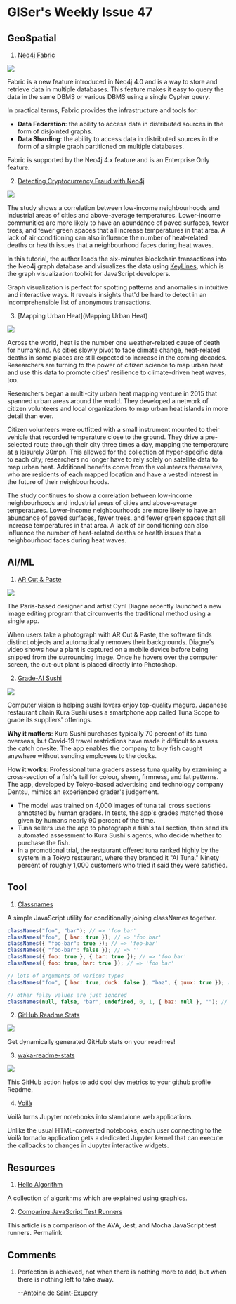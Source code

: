 # GISer's Weekly Issue 47

## GeoSpatial

1. [Neo4j Fabric](https://neo4j.com/blog/getting-started-with-neo4j-fabric/)

![](https://external-content.duckduckgo.com/iu/?u=https%3A%2F%2Fwww.tigergraph.com%2Fwp-content%2Fuploads%2F2020%2F02%2Fneo4j_fabric.png&f=1&nofb=1)

Fabric is a new feature introduced in Neo4j 4.0 and is a way to store and retrieve data in multiple databases. This feature makes it easy to query the data in the same DBMS or various DBMS using a single Cypher query.

In practical terms, Fabric provides the infrastructure and tools for:

- **Data Federation**: the ability to access data in distributed sources in the form of disjointed graphs.
- **Data Sharding**: the ability to access data in distributed sources in the form of a simple graph partitioned on multiple databases.

Fabric is supported by the Neo4j 4.x feature and is an Enterprise Only feature.

2. [Detecting Cryptocurrency Fraud with Neo4j](https://neo4j.com/blog/detecting-cryptocurrency-fraud-with-neo4j/)

![](https://dist.neo4j.com/wp-content/uploads/20200327112743/image8-1.png)

The study shows a correlation between low-income neighbourhoods and industrial areas of cities and above-average temperatures. Lower-income communities are more likely to have an abundance of paved surfaces, fewer trees, and fewer green spaces that all increase temperatures in that area. A lack of air conditioning can also influence the number of heat-related deaths or health issues that a neighbourhood faces during heat waves.

In this tutorial, the author loads the six-minutes blockchain transactions into the Neo4j graph database and visualizes the data using [KeyLines](https://cambridge-intelligence.com/keylines/), which is the graph visualization toolkit for JavaScript developers.

Graph visualization is perfect for spotting patterns and anomalies in intuitive and interactive ways. It reveals insights that'd be hard to detect in an incomprehensible list of anonymous transactions.

3. [Mapping Urban Heat](Mapping Urban Heat)

![](https://i2.wp.com/www.gislounge.com/wp-content/uploads/2020/08/Richmond-heat-map-urban.png?w=684&ssl=1)

Across the world, heat is the number one weather-related cause of death for humankind. As cities slowly pivot to face climate change, heat-related deaths in some places are still expected to increase in the coming decades. Researchers are turning to the power of citizen science to map urban heat and use this data to promote cities' resilience to climate-driven heat waves, too.

Researchers began a multi-city urban heat mapping venture in 2015 that spanned urban areas around the world. They developed a network of citizen volunteers and local organizations to map urban heat islands in more detail than ever.

Citizen volunteers were outfitted with a small instrument mounted to their vehicle that recorded temperature close to the ground. They drive a pre-selected route through their city three times a day, mapping the temperature at a leisurely 30mph. This allowed for the collection of hyper-specific data to each city; researchers no longer have to rely solely on satellite data to map urban heat. Additional benefits come from the volunteers themselves, who are residents of each mapped location and have a vested interest in the future of their neighbourhoods.

The study continues to show a correlation between low-income neighbourhoods and industrial areas of cities and above-average temperatures. Lower-income neighbourhoods are more likely to have an abundance of paved surfaces, fewer trees, and fewer green spaces that all increase temperatures in that area. A lack of air conditioning can also influence the number of heat-related deaths or health issues that a neighbourhood faces during heat waves.

## AI/ML

1. [AR Cut & Paste](https://github.com/cyrildiagne/ar-cutpaste)

![](https://external-content.duckduckgo.com/iu/?u=https%3A%2F%2Fwww.thisiscolossal.com%2Fwp-content%2Fuploads%2F2020%2F05%2Fcopy-paste.gif&f=1&nofb=1)

The Paris-based designer and artist Cyril Diagne recently launched a new image editing program that circumvents the traditional method using a single app.

When users take a photograph with AR Cut & Paste, the software finds distinct objects and automatically removes their backgrounds. Diagne's video shows how a plant is captured on a mobile device before being snipped from the surrounding image. Once he hovers over the computer screen, the cut-out plant is placed directly into Photoshop.

2. [Grade-AI Sushi](https://blog.deeplearning.ai/blog/the-batch-gpt-3-gone-wild-covid-tech-roundup-ai-for-sushi-video-classification-on-steroids)

![](https://blog.deeplearning.ai/hubfs/Tunascope.gif)

Computer vision is helping sushi lovers enjoy top-quality maguro. Japanese restaurant chain Kura Sushi uses a smartphone app called Tuna Scope to grade its suppliers' offerings.

**Why it matters**: Kura Sushi purchases typically 70 percent of its tuna overseas, but Covid-19 travel restrictions have made it difficult to assess the catch on-site. The app enables the company to buy fish caught anywhere without sending employees to the docks.

**How it works**: Professional tuna graders assess tuna quality by examining a cross-section of a fish's tail for colour, sheen, firmness, and fat patterns. The app, developed by Tokyo-based advertising and technology company Dentsu, mimics an experienced grader's judgement.

- The model was trained on 4,000 images of tuna tail cross sections annotated by human graders. In tests, the app's grades matched those given by humans nearly 90 percent of the time.
- Tuna sellers use the app to photograph a fish's tail section, then send its automated assessment to Kura Sushi's agents, who decide whether to purchase the fish.
- In a promotional trial, the restaurant offered tuna ranked highly by the system in a Tokyo restaurant, where they branded it "AI Tuna." Ninety percent of roughly 1,000 customers who tried it said they were satisfied.

## Tool

1. [Classnames](https://github.com/JedWatson/classnames)

A simple JavaScript utility for conditionally joining classNames together.

```js
classNames("foo", "bar"); // => 'foo bar'
classNames("foo", { bar: true }); // => 'foo bar'
classNames({ "foo-bar": true }); // => 'foo-bar'
classNames({ "foo-bar": false }); // => ''
classNames({ foo: true }, { bar: true }); // => 'foo bar'
classNames({ foo: true, bar: true }); // => 'foo bar'

// lots of arguments of various types
classNames("foo", { bar: true, duck: false }, "baz", { quux: true }); // => 'foo bar baz quux'

// other falsy values are just ignored
classNames(null, false, "bar", undefined, 0, 1, { baz: null }, ""); // => 'bar 1'
```

2. [GitHub Readme Stats](https://github.com/anuraghazra/github-readme-stats)

![](https://camo.githubusercontent.com/5bfcb715afe67fc2e0174b0275ed2fe1a5ce1f32/68747470733a2f2f7265732e636c6f7564696e6172792e636f6d2f616e7572616768617a72612f696d6167652f75706c6f61642f76313539353137343533362f6772732d7468656d65735f6c34796e6a612e706e67)

Get dynamically generated GitHub stats on your readmes!

3. [waka-readme-stats](https://github.com/anmol098/waka-readme-stats)

![](https://user-images.githubusercontent.com/25841814/79395484-5081ae80-7fac-11ea-9e27-ac91472e31dd.png)

This GitHub action helps to add cool dev metrics to your github profile Readme.

4. [Voilà](https://github.com/voila-dashboards/voila)

Voilà turns Jupyter notebooks into standalone web applications.

Unlike the usual HTML-converted notebooks, each user connecting to the Voilà tornado application gets a dedicated Jupyter kernel that can execute the callbacks to changes in Jupyter interactive widgets.

## Resources

1. [Hello Algorithm](https://github.com/geekxh/hello-algorithm)

A collection of algorithms which are explained using graphics.

2. [Comparing JavaScript Test Runners](https://github.com/scraggo/comparing-javascript-test-runners/blob/master/README.md)

This article is a comparison of the AVA, Jest, and Mocha JavaScript test runners. Permalink

## Comments

1. Perfection is achieved, not when there is nothing more to add, but when there is nothing left to take away.

   --[Antoine de Saint-Exupery](https://www.brainyquote.com/quotes/antoine_de_saintexupery_103610)
